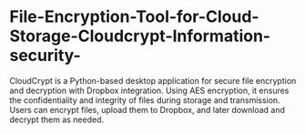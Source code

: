 # File-Encryption-Tool-for-Cloud-Storage-Cloudcrypt-Information-security-
CloudCrypt is a Python-based desktop application for secure file encryption and decryption with Dropbox integration. Using AES encryption, it ensures the confidentiality and integrity of files during storage and transmission. Users can encrypt files, upload them to Dropbox, and later download and decrypt them as needed.

